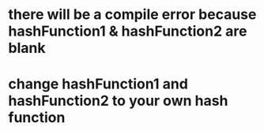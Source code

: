 # there will be a compile error because hashFunction1 & hashFunction2 are blank
# change hashFunction1 and hashFunction2 to your own hash function
